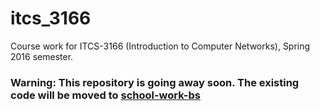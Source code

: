 # itcs_3166
Course work for ITCS-3166 (Introduction to Computer Networks), Spring 2016 semester.

### Warning: This repository is going away soon. The existing code will be moved to [school-work-bs](https://github.com/slabby-tackler/school-work-bs)

